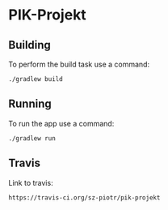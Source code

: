 # PIK-Projekt

## Building

To perform the build task use a command:
```
./gradlew build
```

## Running

To run the app use a command:
```
./gradlew run
```

## Travis

Link to travis:
```
https://travis-ci.org/sz-piotr/pik-projekt
```
